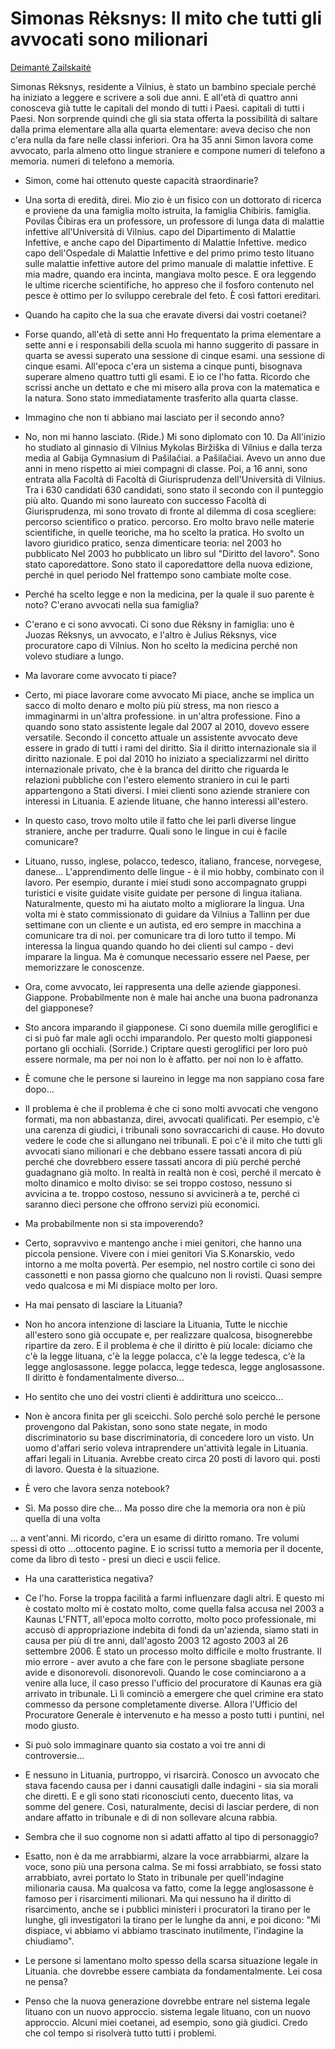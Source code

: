 # Simonas Rėksnys: Il mito che tutti gli avvocati sono milionari

[Deimantė Zailskaitė](https://www.respublika.lt/uploads/documents/bj_03_15a.pdf)

Simonas Rėksnys, residente a Vilnius, è stato un bambino speciale perché ha iniziato a leggere e scrivere a soli due anni. E all'età di quattro anni conosceva già tutte le capitali del mondo di tutti i Paesi.
capitali di tutti i Paesi. Non sorprende quindi che gli sia stata offerta la possibilità di saltare dalla prima elementare alla
alla quarta elementare: aveva deciso che non c'era nulla da fare nelle classi inferiori. Ora ha 35 anni
Simon lavora come avvocato, parla almeno otto lingue straniere e compone numeri di telefono a memoria.
numeri di telefono a memoria.

- Simon, come hai ottenuto queste
capacità straordinarie?

- Una sorta di eredità, direi.
Mio zio è un fisico con un dottorato di ricerca e proviene da una famiglia molto istruita, la famiglia Chibiris.
famiglia. Povilas Čibiras era un professore, un professore di lunga data di malattie infettive all'Università di Vilnius.
capo del Dipartimento di Malattie Infettive, e anche capo del Dipartimento di Malattie Infettive.
medico capo dell'Ospedale di Malattie Infettive e del primo
primo testo lituano sulle malattie infettive
autore del primo manuale di malattie infettive. E mia madre, quando era incinta,
mangiava molto pesce. E ora
leggendo le ultime ricerche scientifiche, ho appreso che il fosforo contenuto nel pesce è ottimo per lo sviluppo cerebrale del feto. È così
fattori ereditari.

- Quando ha capito che la sua
che eravate diversi dai vostri coetanei?

- Forse quando, all'età di sette anni
Ho frequentato la prima elementare a sette anni e i responsabili della scuola mi hanno suggerito di passare
in quarta se avessi superato una sessione di cinque esami.
una sessione di cinque esami. All'epoca
c'era un sistema a cinque punti, bisognava
superare almeno quattro
tutti gli esami. E io ce l'ho fatta.
Ricordo che scrissi anche un dettato e che mi misero alla prova con la matematica e la natura. Sono stato immediatamente trasferito
alla quarta classe.

- Immagino che non ti abbiano mai lasciato per il secondo anno?

- No, non mi hanno lasciato. (Ride.)
Mi sono diplomato con 10. Da
All'inizio ho studiato al ginnasio di Vilnius Mykolas
Biržiška di Vilnius e dalla terza media al Gabija Gymnasium di Pašilačiai.
a Pašilačiai. Avevo un anno
due anni in meno rispetto ai miei compagni di classe.
Poi, a 16 anni, sono entrata alla Facoltà di
Facoltà di Giurisprudenza dell'Università di Vilnius. Tra i 630 candidati
630 candidati, sono stato il secondo con il punteggio più alto. Quando mi sono laureato con successo
Facoltà di Giurisprudenza, mi sono trovato di fronte al dilemma di cosa
scegliere: percorso scientifico o pratico.
percorso. Ero molto bravo nelle materie scientifiche, in quelle teoriche, ma
ho scelto la pratica. Ho svolto un lavoro giuridico pratico, senza dimenticare
teoria: nel 2003 ho pubblicato
Nel 2003 ho pubblicato un libro sul "Diritto del lavoro". Sono stato caporedattore. Sono stato il caporedattore della nuova edizione, perché in quel periodo
Nel frattempo sono cambiate molte cose.

- Perché ha scelto
legge e non la medicina, per la quale il suo parente è noto? C'erano avvocati nella sua famiglia?

- C'erano e ci sono avvocati. Ci sono due Rėksny in famiglia: uno è Juozas Rėksnys, un avvocato, e l'altro è
Julius Rėksnys, vice procuratore capo di Vilnius. Non ho scelto la medicina perché non volevo
studiare a lungo.

- Ma lavorare come avvocato
ti piace?

- Certo, mi piace lavorare come avvocato
Mi piace, anche se implica un sacco di
molto denaro e molto più
più stress, ma non riesco a immaginarmi in un'altra professione.
in un'altra professione. Fino a quando sono stato
assistente legale dal 2007 al
2010, dovevo essere versatile. Secondo il concetto attuale
un assistente avvocato deve essere in grado di
tutti i rami del diritto. Sia il diritto internazionale
sia il diritto nazionale. E poi dal
2010 ho iniziato a specializzarmi
nel diritto internazionale privato, che è la branca del diritto che riguarda le relazioni pubbliche con l'estero
elemento straniero in cui le parti appartengono a Stati diversi. I miei clienti sono aziende straniere con interessi in Lituania. E aziende lituane,
che hanno interessi all'estero.

- In questo caso, trovo molto utile
il fatto che lei parli diverse lingue straniere, anche per tradurre. Quali sono le lingue in cui è facile
comunicare?

- Lituano, russo, inglese, polacco,
tedesco, italiano, francese, norvegese, danese... L'apprendimento delle lingue -
è il mio hobby, combinato con il lavoro.
Per esempio, durante i miei studi sono
accompagnato gruppi turistici e visite guidate
visite guidate per persone di lingua italiana. Naturalmente, questo mi ha aiutato molto a migliorare la lingua.
Una volta mi è stato commissionato di guidare da Vilnius a Tallinn per due settimane con un cliente e un autista, ed ero sempre in macchina a comunicare tra di noi.
per comunicare tra di loro tutto il tempo. Mi interessa la lingua quando
quando ho dei clienti sul campo -
devi imparare la lingua. Ma
è comunque necessario essere nel Paese,
per memorizzare le conoscenze.

- Ora, come avvocato, lei rappresenta una delle aziende giapponesi.
Giappone. Probabilmente non è male
hai anche una buona padronanza del giapponese?

- Sto ancora imparando il giapponese. Ci sono duemila
mille geroglifici e ci si può far male agli occhi imparandolo. Per questo molti giapponesi portano gli occhiali.
(Sorride.) Criptare questi geroglifici
per loro può essere normale, ma per noi non lo è affatto.
per noi non lo è affatto.

- È comune che le persone si laureino in legge ma non sappiano cosa fare dopo...

- Il problema è che
il problema è che ci sono molti avvocati che vengono formati, ma non abbastanza, direi, avvocati qualificati. Per esempio, c'è una carenza di giudici,
i tribunali sono sovraccarichi di cause. Ho dovuto
vedere le code che si allungano nei tribunali. E poi c'è il mito che tutti gli avvocati siano milionari e che debbano essere tassati ancora di più perché
che dovrebbero essere tassati ancora di più perché
perché guadagnano già molto. In realtà
in realtà non è così, perché il mercato è molto dinamico e molto diviso: se sei troppo costoso, nessuno si avvicina a te.
troppo costoso, nessuno si avvicinerà a te,
perché ci saranno dieci persone che offrono servizi più economici.

- Ma probabilmente non si sta impoverendo?

- Certo, sopravvivo e mantengo anche i miei genitori, che hanno una piccola pensione. Vivere con i miei genitori
Via S.Konarskio, vedo intorno a me
molta povertà. Per esempio, nel nostro cortile ci sono dei cassonetti e non passa giorno che qualcuno non li rovisti.
Quasi sempre vedo qualcosa e mi
Mi dispiace molto per loro.

- Ha mai pensato di lasciare la Lituania?

- Non ho ancora intenzione di lasciare la Lituania,
Tutte le nicchie all'estero sono già occupate e,
per realizzare qualcosa, bisognerebbe ripartire da zero. E il problema è che
il diritto è più locale:
diciamo che c'è la legge lituana, c'è la legge polacca, c'è la legge tedesca, c'è la legge anglosassone.
legge polacca, legge tedesca, legge anglosassone.
Il diritto è fondamentalmente diverso...

- Ho sentito che uno dei vostri clienti è addirittura uno sceicco...

- Non è ancora finita per gli sceicchi. Solo perché
solo perché le persone provengono dal Pakistan, sono
sono state negate, in modo discriminatorio
su base discriminatoria, di concedere loro un visto. Un uomo d'affari serio voleva intraprendere un'attività legale in Lituania.
affari legali in Lituania.
Avrebbe creato circa 20 posti di lavoro qui.
posti di lavoro. Questa è la situazione.

- È vero che lavora senza notebook?

- Sì. Ma posso dire che... Ma posso dire che
la memoria ora non è più quella di una volta

... a vent'anni. Mi ricordo,
c'era un esame di diritto romano.
Tre volumi spessi di otto
...ottocento pagine. E io scrissi tutto a memoria per il docente, come da
libro di testo - presi un dieci e uscii felice.

- Ha una caratteristica negativa?

- Ce l'ho. Forse la troppa facilità
a farmi influenzare dagli altri. E questo mi è costato molto
mi è costato molto, come quella falsa accusa nel 2003 a Kaunas
L'FNTT, all'epoca molto corrotto,
molto poco professionale, mi accusò
di appropriazione indebita di fondi da un'azienda,
siamo stati in causa per più di tre anni, dall'agosto 2003
12 agosto 2003 al 26 settembre 2006.
È stato un processo molto difficile e molto frustrante. Il mio errore -
aver avuto a che fare con le persone sbagliate
persone avide e disonorevoli.
disonorevoli. Quando le cose cominciarono a
a venire alla luce, il caso presso l'ufficio del procuratore di Kaunas
era già arrivato in tribunale. Lì
lì cominciò a emergere che quel crimine era stato commesso da persone completamente diverse. Allora
l'Ufficio del Procuratore Generale è intervenuto
e ha messo a posto tutti i puntini,
nel modo giusto.

- Si può solo immaginare
quanto sia costato a voi
tre anni di controversie...

- E nessuno in Lituania, purtroppo,
vi risarcirà. Conosco un
avvocato che stava facendo causa per i danni causatigli dalle indagini - sia
sia morali che diretti. E
e gli sono stati riconosciuti cento, duecento litas, va
somme del genere. Così, naturalmente, decisi di lasciar perdere, di non andare affatto in tribunale e di
di non sollevare alcuna rabbia.

- Sembra che il suo cognome non si adatti affatto al tipo di personaggio?

- Esatto, non è da me arrabbiarmi, alzare la voce
arrabbiarmi, alzare la voce, sono più una persona calma. Se mi fossi arrabbiato,
se fossi stato arrabbiato, avrei portato lo Stato in tribunale per quell'indagine milionaria
causa. Ma qualcosa va fatto, come la legge anglosassone
è famoso per i risarcimenti milionari. Ma qui nessuno ha il diritto di
risarcimento, anche se i pubblici ministeri
i procuratori la tirano per le lunghe, gli investigatori la tirano per le lunghe da anni,
e poi dicono: "Mi dispiace, vi abbiamo
vi abbiamo trascinato inutilmente, l'indagine
la chiudiamo".

- Le persone si lamentano molto spesso della scarsa situazione legale in Lituania.
che dovrebbe essere cambiata da
fondamentalmente. Lei cosa ne pensa?

- Penso che la nuova generazione dovrebbe entrare nel sistema legale lituano con un nuovo approccio.
sistema legale lituano, con un nuovo approccio. Alcuni miei coetanei, ad esempio, sono già giudici.
Credo che col tempo si risolverà tutto
tutti i problemi.

